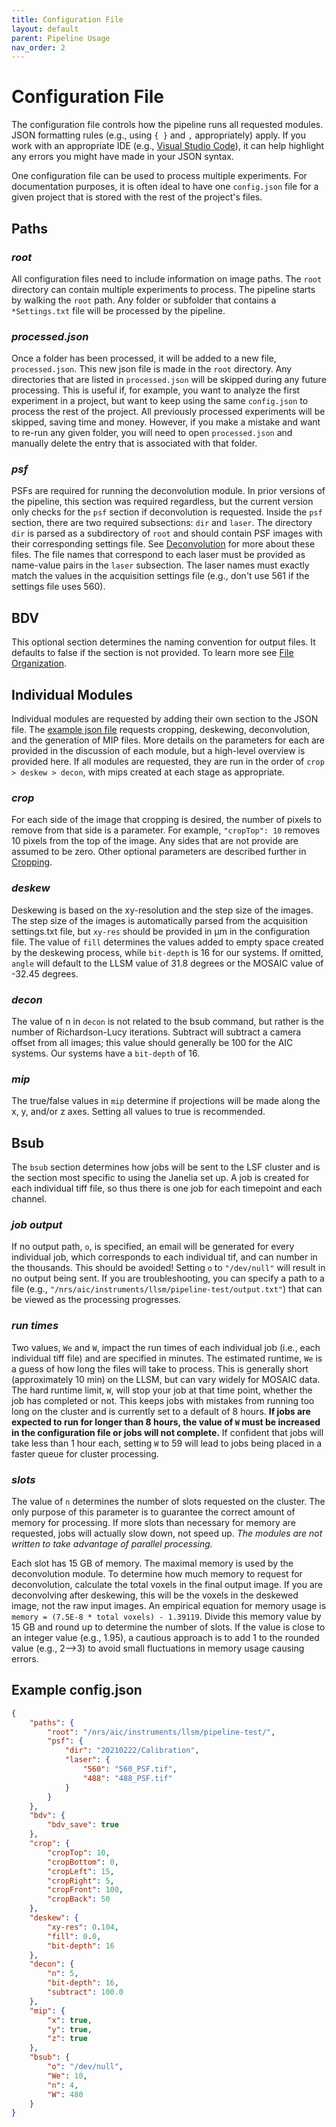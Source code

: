 ```yaml
---
title: Configuration File
layout: default
parent: Pipeline Usage
nav_order: 2
---
```


# Configuration File

The configuration file controls how the pipeline runs all requested modules. JSON formatting rules (e.g., using `{ }` and `,` appropriately) apply. If you work with an appropriate IDE (e.g., [Visual Studio Code](https://code.visualstudio.com/)), it can help highlight any errors you might have made in your JSON syntax.

One configuration file can be used to process multiple experiments. For documentation purposes, it is often ideal to have one `config.json` file for a given project that is stored with the rest of the project's files.

## Paths

### _root_

All configuration files need to include information on image paths. The `root` directory can contain multiple experiments to process. The pipeline starts by walking the `root` path. Any folder or subfolder that contains a `*Settings.txt` file will be processed by the pipeline.

### _processed.json_
Once a folder has been processed, it will be added to a new file, `processed.json`. This new json file is made in the `root` directory. Any directories that are listed in `processed.json` will be skipped during any future processing. This is useful if, for example, you want to analyze the first experiment in a project, but want to keep using the same `config.json` to process the rest of the project. All previously processed experiments will be skipped, saving time and money.  However, if you make a mistake and want to re-run any given folder, you will need to open `processed.json` and manually delete the entry that is associated with that folder.

### _psf_
PSFs are required for running the deconvolution module. In prior versions of the pipeline, this section was required regardless, but the current version only checks for the `psf` section if deconvolution is requested. Inside the `psf` section, there are two required subsections: `dir` and `laser`.  The directory `dir` is parsed as a subdirectory of `root` and should contain PSF images with their corresponding settings file. See [Deconvolution](https://aicjanelia.github.io/LLSM/decon/decon.html) for more about these files. The file names that correspond to each laser must be provided as name-value pairs in the `laser` subsection. The laser names must exactly match the values in the acquisition settings file (e.g., don't use 561 if the settings file uses 560).

## BDV
This optional section determines the naming convention for output files. It defaults to false if the section is not provided. To learn more see [File Organization](https://aicjanelia.github.io/LLSM/pipeline/bdv_save.html).

## Individual Modules
Individual modules are requested by adding their own section to the JSON file.  The [example json file](#example-configjson) requests cropping, deskewing, deconvolution, and the generation of MIP files. More details on the parameters for each are provided in the discussion of each module, but a high-level overview is provided here.  If all modules are requested, they are run in the order of `crop > deskew > decon`, with mips created at each stage as appropriate.

### _crop_
For each side of the image that cropping is desired, the number of pixels to remove from that side is a parameter. For example, `"cropTop": 10` removes 10 pixels from the top of the image. Any sides that are not provide are assumed to be zero. Other optional parameters are described further in [Cropping]().

### _deskew_
Deskewing is based on the xy-resolution and the step size of the images. The step size of the images is automatically parsed from the acquisition settings.txt file, but `xy-res` should be provided in &#956;m in the configuration file. The value of `fill` determines the values added to empty space created by the deskewing process, while `bit-depth` is 16 for our systems. If omitted, `angle` will default to the LLSM value of 31.8 degrees or the MOSAIC value of -32.45 degrees.

### _decon_
The value of n in `decon` is not related to the bsub command, but rather is the number of Richardson-Lucy iterations. Subtract will subtract a camera offset from all images; this value should generally be 100 for the AIC systems. Our systems have a `bit-depth` of 16.

### _mip_
The true/false values in `mip` determine if projections will be made along the x, y, and/or z axes. Setting all values to true is recommended.

## Bsub
The `bsub` section determines how jobs will be sent to the LSF cluster and is the section most specific to using the Janelia set up. A job is created for each individual tiff file, so thus there is one job for each timepoint and each channel.

### _job output_
If no output path, `o`, is specified, an email will be generated for every individual job, which corresponds to each individual tif, and can number in the thousands. This should be avoided! Setting `o` to `"/dev/null"` will result in no output being sent. If you are troubleshooting, you can specify a path to a file (e.g., `"/nrs/aic/instruments/llsm/pipeline-test/output.txt"`) that can be viewed as the processing progresses.

### _run times_
Two values, `We` and `W`, impact the run times of each individual job (i.e., each individual tiff file) and are specified in minutes. The estimated runtime, `We` is a guess of how long the files will take to process. This is generally short (approximately 10 min) on the LLSM, but can vary widely for MOSAIC data. The hard runtime limit, `W`, will stop your job at that time point, whether the job has completed or not. This keeps jobs with mistakes from running too long on the cluster and is currently set to a default of 8 hours. **If jobs are expected to run for longer than 8 hours, the value of `W` must be increased in the configuration file or jobs will not complete.**  If confident that jobs will take less than 1 hour each, setting `W` to 59 will lead to jobs being placed in a faster queue for cluster processing.

### _slots_
The value of `n` determines the number of slots requested on the cluster. The only purpose of this parameter is to guarantee the correct amount of memory for processing. If more slots than necessary for memory are requested, jobs will actually slow down, not speed up. *The modules are not written to take advantage of parallel processing.*

Each slot has 15 GB of memory. The maximal memory is used by the deconvolution module. To determine how much memory to request for deconvolution, calculate the total voxels in the final output image. If you are deconvolving after deskewing, this will be the voxels in the deskewed image, not the raw input images. An empirical equation for memory usage is `memory = (7.5E-8 * total voxels) - 1.39119`. Divide this memory value by 15 GB and round up to determine the number of slots. If the value is close to an integer value (e.g., 1.95), a cautious approach is to add 1 to the rounded value (e.g., 2-->3) to avoid small fluctuations in memory usage causing errors.

## Example config.json

```json
{
    "paths": {
        "root": "/nrs/aic/instruments/llsm/pipeline-test/",
        "psf": {
            "dir": "20210222/Calibration",
            "laser": {
                "560": "560_PSF.tif",
                "488": "488_PSF.tif"
            }
        }
    },
    "bdv": {
        "bdv_save": true
    },
    "crop": {
        "cropTop": 10,
        "cropBottom": 0,
        "cropLeft": 15,
        "cropRight": 5,
        "cropFront": 100,
        "cropBack": 50
    },
    "deskew": {
        "xy-res": 0.104,
        "fill": 0.0,
        "bit-depth": 16
    },
    "decon": {
        "n": 5,
        "bit-depth": 16,
        "subtract": 100.0
    },
    "mip": {
        "x": true,
        "y": true,
        "z": true
    },
    "bsub": {
        "o": "/dev/null",
        "We": 10,
        "n": 4,
        "W": 480
    }
}
```